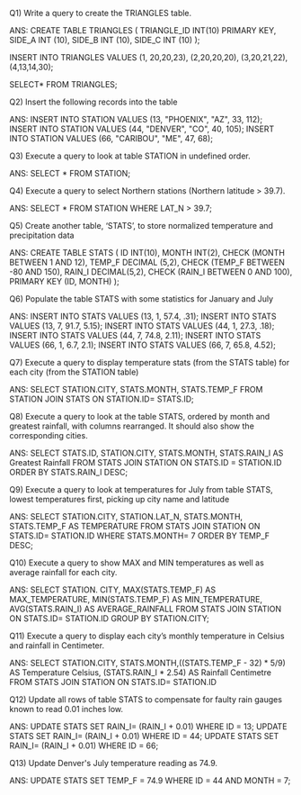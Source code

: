 
Q1) Write a query to create the TRIANGLES table.


ANS:            CREATE TABLE TRIANGLES
(
TRIANGLE_ID INT(10) PRIMARY KEY,
SIDE_A INT (10),
SIDE_B INT (10),
SIDE_C INT (10)
);

INSERT INTO TRIANGLES VALUES
(1, 20,20,23), (2,20,20,20), (3,20,21,22),(4,13,14,30);

SELECT* FROM TRIANGLES;


Q2) Insert the following records into the table

ANS:       INSERT INTO STATION VALUES (13, "PHOENIX", "AZ", 33, 112);
INSERT INTO STATION VALUES (44, "DENVER", "CO", 40, 105);
INSERT INTO STATION VALUES (66, "CARIBOU", "ME", 47, 68);

                                    
  Q3) Execute a query to look at table STATION in undefined order.                       

ANS:          SELECT * FROM STATION;

                          


Q4) Execute a query to select Northern stations (Northern latitude > 39.7).

ANS:     SELECT * FROM STATION WHERE LAT_N > 39.7;

                             

                                 
Q5) Create another table, ‘STATS’, to store normalized temperature and precipitation data

ANS: CREATE TABLE STATS
(
ID INT(10),
MONTH INT(2), CHECK (MONTH BETWEEN 1 AND 12),
TEMP_F DECIMAL (5,2), CHECK (TEMP_F BETWEEN -80 AND 150),
RAIN_I DECIMAL(5,2), CHECK (RAIN_I BETWEEN 0 AND 100),
PRIMARY KEY (ID, MONTH)
);  
            
              
  
Q6) Populate the table STATS with some statistics for January and July

ANS:  INSERT INTO STATS VALUES (13, 1, 57.4, .31);
      INSERT INTO STATS VALUES (13, 7, 91.7, 5.15);
      INSERT INTO STATS VALUES (44, 1, 27.3, .18);
      INSERT INTO STATS VALUES (44, 7, 74.8, 2.11);
      INSERT INTO STATS VALUES (66, 1, 6.7, 2.1);
      INSERT INTO STATS VALUES (66, 7, 65.8, 4.52);
             

                                  
Q7) Execute a query to display temperature stats (from the STATS table) for each city (from the STATION table)

ANS: SELECT STATION.CITY, STATS.MONTH, STATS.TEMP_F FROM STATION JOIN STATS ON STATION.ID= STATS.ID;


               
Q8) Execute a query to look at the table STATS, ordered by month and greatest rainfall, with columns rearranged. It should also show the corresponding cities.   

ANS: SELECT  STATS.ID, STATION.CITY, STATS.MONTH, STATS.RAIN_I AS Greatest Rainfall
FROM STATS JOIN STATION ON STATS.ID = STATION.ID ORDER BY STATS.RAIN_I DESC;  

                                                                                 

Q9) Execute a query to look at temperatures for July from table STATS, lowest temperatures first, picking up city name and latitude 

ANS: SELECT STATION.CITY, STATION.LAT_N, STATS.MONTH, STATS.TEMP_F AS TEMPERATURE 
FROM STATS JOIN STATION ON STATS.ID= STATION.ID 
WHERE STATS.MONTH= 7 ORDER BY TEMP_F DESC;

                                                                                                 

Q10) Execute a query to show MAX and MIN temperatures as well as average rainfall for each city.

ANS: SELECT STATION. CITY, MAX(STATS.TEMP_F) AS MAX_TEMPERATURE, MIN(STATS.TEMP_F) 
AS MIN_TEMPERATURE, AVG(STATS.RAIN_I) AS AVERAGE_RAINFALL 
FROM STATS JOIN STATION ON STATS.ID= STATION.ID GROUP BY STATION.CITY;
                           


Q11) Execute a query to display each city’s monthly temperature in Celsius and rainfall in Centimeter.

ANS: SELECT STATION.CITY, STATS.MONTH,((STATS.TEMP_F - 32) * 5/9) AS Temperature Celsius,
(STATS.RAIN_I * 2.54) AS Rainfall Centimetre FROM STATS JOIN STATION ON STATS.ID= STATION.ID

Q12) Update all rows of table STATS to compensate for faulty rain gauges known to read 0.01 inches low.

ANS: UPDATE STATS SET RAIN_I= (RAIN_I + 0.01) WHERE ID = 13;
UPDATE STATS SET RAIN_I= (RAIN_I + 0.01) WHERE ID = 44;
UPDATE STATS SET RAIN_I= (RAIN_I + 0.01) WHERE ID = 66;

             

Q13) Update Denver's July temperature reading as 74.9.

ANS: UPDATE STATS SET TEMP_F = 74.9 WHERE ID = 44 AND MONTH = 7;








                       




                       















